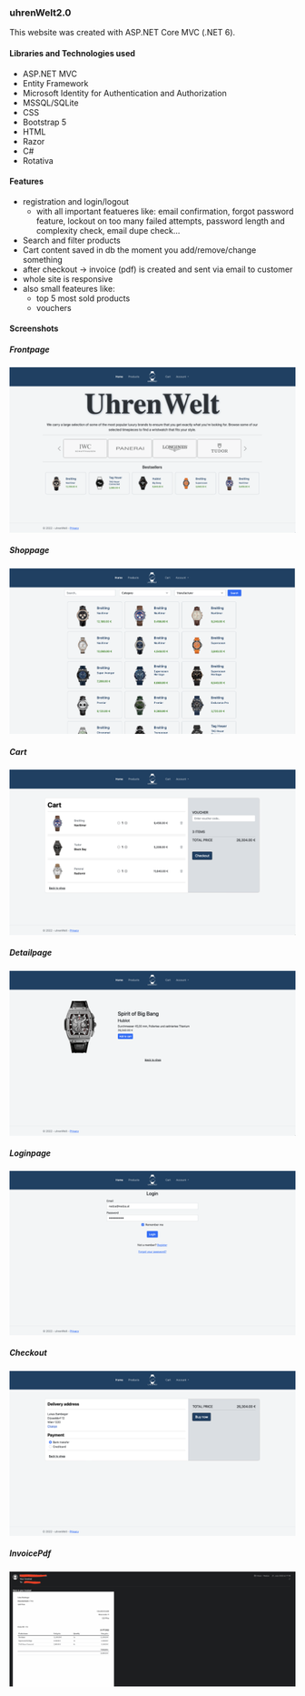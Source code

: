### uhrenWelt2.0
This website was created with ASP.NET Core MVC (.NET 6).

#### Libraries and Technologies used 
- ASP.NET MVC
- Entity Framework
- Microsoft Identity for Authentication and Authorization 
- MSSQL/SQLite
- CSS
- Bootstrap 5
- HTML
- Razor
- C#
- Rotativa

#### Features 
- registration and login/logout
  - with all important featueres like: email confirmation, forgot password feature, lockout on too many failed attempts, password length and complexity check, email dupe check... 
- Search and filter products
- Cart content saved in db the moment you add/remove/change something
- after checkout -> invoice (pdf) is created and sent via email to customer
- whole site is responsive
- also small feateures like:
  - top 5 most sold products
  - vouchers

#### Screenshots
##### Frontpage 
![Frontpage](/wwwroot/Img/Screenshots/MainPage.png?raw=true "Frontpage")
##### Shoppage 
![Shoppage](/wwwroot/Img/Screenshots/ShopPage.png?raw=true "Shoppage")
##### Cart 
![Cart](/wwwroot/Img/Screenshots/CartPage.png?raw=true "Cart")
##### Detailpage 
![Overview](/wwwroot/Img/Screenshots/DetailPage.png?raw=true "Detailpage")
##### Loginpage 
![Invoice](/wwwroot/Img/Screenshots/LoginPage.png?raw=true "Loginpage")
##### Checkout 
![Invoice](/wwwroot/Img/Screenshots/Checkout.png?raw=true "Checkout")
##### InvoicePdf 
![Invoice](/wwwroot/Img/Screenshots/InvoiceEmail.png?raw=true "Invoice")
